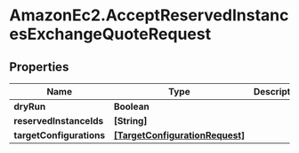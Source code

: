 # AmazonEc2.AcceptReservedInstancesExchangeQuoteRequest

## Properties

Name | Type | Description | Notes
------------ | ------------- | ------------- | -------------
**dryRun** | **Boolean** |  | [optional] 
**reservedInstanceIds** | **[String]** |  | 
**targetConfigurations** | [**[TargetConfigurationRequest]**](TargetConfigurationRequest.md) |  | [optional] 


